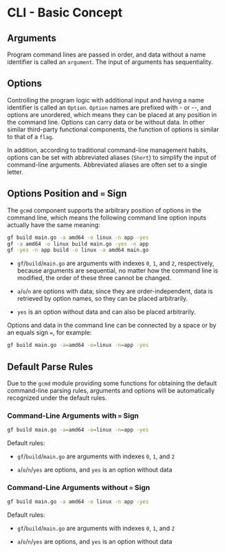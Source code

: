 # CLI - Basic Concept

## Arguments

Program command lines are passed in order, and data without a name identifier is called an `argument`. The input of arguments has sequentiality.

## Options

Controlling the program logic with additional input and having a name identifier is called an `Option`. `Option` names are prefixed with - or --, and options are unordered, which means they can be placed at any position in the command line. Options can carry data or be without data. In other similar third-party functional components, the function of options is similar to that of a `flag`.

In addition, according to traditional command-line management habits, options can be set with abbreviated aliases (`Short`) to simplify the input of command-line arguments. Abbreviated aliases are often set to a single letter.

## Options Position and `=` Sign

The `gcmd` component supports the arbitrary position of options in the command line, which means the following command line option inputs actually have the same meaning:

```bash
gf build main.go -a amd64 -o linux -n app -yes
gf -a amd64 -o linux build main.go -yes -n app
gf -yes -n app build -o linux -a amd64 main.go
```

- `gf`/`build`/`main.go` are arguments with indexes `0`, `1`, and `2`, respectively, because arguments are sequential, no matter how the command line is modified, the order of these three cannot be changed.

- `a`/`o`/`n` are options with data; since they are order-independent, data is retrieved by option names, so they can be placed arbitrarily.

- `yes` is an option without data and can also be placed arbitrarily.

Options and data in the command line can be connected by a space or by an equals sign `=`, for example:

```bash
gf build main.go -a=amd64 -o=linux -n=app -yes
```

## Default Parse Rules

Due to the `gcmd` module providing some functions for obtaining the default command-line parsing rules, arguments and options will be automatically recognized under the default rules.

### Command-Line Arguments with `=` Sign

```bash
gf build main.go -a=amd64 -o=linux -n=app -yes
```

Default rules:

- `gf`/`build`/`main.go` are arguments with indexes `0`, `1`, and `2`

- `a`/`o`/`n`/`yes` are options, and `yes` is an option without data

### Command-Line Arguments without `=` Sign

```bash
gf build main.go -a amd64 -o linux -n app -yes
```

Default rules:

- `gf`/`build`/`main.go` are arguments with indexes `0`, `1`, and `2`

- `a`/`o`/`n`/`yes` are options, and `yes` is an option without data
